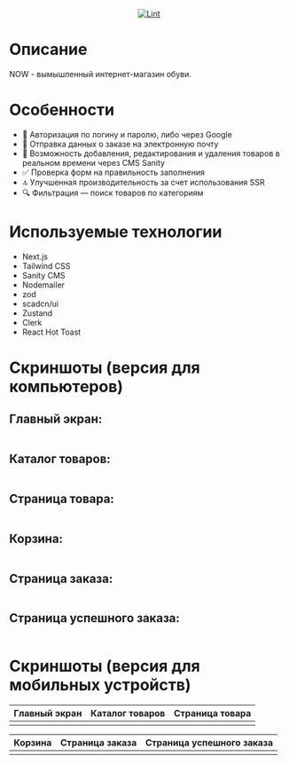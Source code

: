 <div align="center">

<img src = "assets/logo.svg" alt=""/>

  
[![Lint](https://github.com/wisetreee/NOW-e-commerce-store/actions/workflows/lint.yml/badge.svg?branch=main)](https://github.com/wisetreee/NOW-e-commerce-store/actions/workflows/lint.yml)

</div>


# Описание
NOW - вымышленный интернет-магазин обуви. 
# Особенности
- :key: Авторизация по логину и паролю, либо через Google
- :email: Отправка данных о заказе на электронную почту
- :arrows_counterclockwise: Возможность добавления, редактирования и удаления товаров в реальном времени через CMS Sanity
- :white_check_mark: Проверка форм на правильность заполнения
- :top: Улучшенная производительность за счет использования SSR 
- :mag: Фильтрация — поиск товаров по категориям

# Используемые технологии
- Next.js
- Tailwind CSS
- Sanity CMS
- Nodemailer
- zod
- scadcn/ui
- Zustand
- Clerk
- React Hot Toast

  
# Скриншоты (версия для компьютеров)
##  Главный экран:
<img src = "assets/main page.png" alt=""/>

##  Каталог товаров:
<img src = "assets/catalog.png" alt=""/>

##  Страница товара:
<img src = "assets/product.png" alt=""/>

##  Корзина:
<img src = "assets/basket.png" alt=""/>

##  Страница заказа:
<img src = "assets/order.png" alt=""/>

##  Страница успешного заказа:
<img src = "assets/success.png" alt=""/>

# Скриншоты (версия для мобильных устройств)
  Главный экран                 |   Каталог товаров        |  Страница товара
:-------------------------:|:-------------------------:|:-------------------------:
<img src = "assets/main mobile.png" alt=""/> | <img src = "assets/catalog mobile.png" alt=""/> | <img src = "assets/product mobile.png" alt=""/>

  Корзина                 |   Страница заказа       |  Страница успешного заказа
:-------------------------:|:-------------------------:|:-------------------------:
<img src = "assets/basket mobile.png" alt=""/> | <img src = "assets/order mobile.png" alt=""/> | <img src = "assets/success mobile.png" alt=""/>

